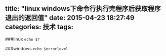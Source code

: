 title: "linux windows下命令行执行完程序后获取程序退出的返回值"
date: 2015-04-23 18:27:49
categories: 技术
tags: 
---

###linux
   `echo $?`

###windows
   `echo $errorlevel`
